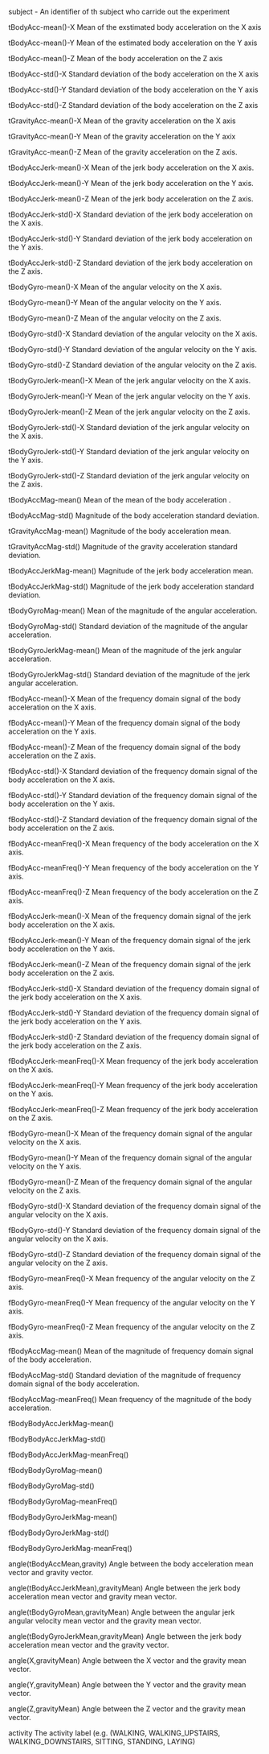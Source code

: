 subject
	- An identifier of th subject  who carride out the experiment 

tBodyAcc-mean()-X
	Mean of the exstimated body acceleration on the X axis
 
tBodyAcc-mean()-Y
	Mean of the estimated body acceleration on the Y axis
	
tBodyAcc-mean()-Z
	Mean of the body acceleration on the Z axis

tBodyAcc-std()-X
	Standard deviation of the body acceleration on the X axis

tBodyAcc-std()-Y
	Standard deviation of the body acceleration on the Y axis

tBodyAcc-std()-Z
	Standard deviation of the body acceleration on the Z axis

tGravityAcc-mean()-X
	Mean of the gravity acceleration on the X axis

tGravityAcc-mean()-Y
	Mean of the gravity acceleration on the Y axix

tGravityAcc-mean()-Z
	Mean of the gravity acceleration on the Z axis.

tBodyAccJerk-mean()-X
	Mean of the jerk body acceleration on the X axis.

tBodyAccJerk-mean()-Y
	Mean of the jerk body acceleration on the Y axis.

tBodyAccJerk-mean()-Z
	Mean of the jerk body acceleration on the Z axis.

tBodyAccJerk-std()-X
	Standard deviation of the jerk body acceleration on the X axis.

tBodyAccJerk-std()-Y
	Standard deviation of the jerk body acceleration on the Y axis.

tBodyAccJerk-std()-Z
	Standard deviation of the jerk body acceleration on the Z axis.

tBodyGyro-mean()-X
	Mean of the angular velocity on the X axis.

tBodyGyro-mean()-Y
	Mean of the angular velocity on the Y axis.

tBodyGyro-mean()-Z
	Mean of the angular velocity on the Z axis.

tBodyGyro-std()-X
	Standard deviation of the angular velocity on the X axis.

tBodyGyro-std()-Y
	Standard deviation of the angular velocity on the Y axis.

tBodyGyro-std()-Z
	Standard deviation of the angular velocity on the Z axis.

tBodyGyroJerk-mean()-X
	Mean of the jerk angular velocity on the X axis.

tBodyGyroJerk-mean()-Y
	Mean of the jerk angular velocity on the Y axis.

tBodyGyroJerk-mean()-Z
	Mean of the jerk angular velocity on the Z axis.

tBodyGyroJerk-std()-X
	Standard deviation of the jerk angular velocity on the X axis.
	
tBodyGyroJerk-std()-Y
	Standard deviation of the jerk angular velocity on the Y axis.
	
tBodyGyroJerk-std()-Z
	Standard deviation of the jerk angular velocity on the Z axis.
	
tBodyAccMag-mean()
	Mean of the mean of the body acceleration .
                  
tBodyAccMag-std()
	Magnitude of the body acceleration standard deviation.

tGravityAccMag-mean()
	Magnitude of the body acceleration mean.

tGravityAccMag-std()
	Magnitude of the gravity acceleration standard deviation.

tBodyAccJerkMag-mean()
	Magnitude of the jerk body acceleration mean.

tBodyAccJerkMag-std()
	Magnitude of the jerk body acceleration standard deviation.

tBodyGyroMag-mean()
	Mean of the magnitude of the angular acceleration.

tBodyGyroMag-std()
	Standard deviation of the magnitude of the angular acceleration.

tBodyGyroJerkMag-mean()
	Mean of the magnitude of the jerk angular acceleration.

tBodyGyroJerkMag-std()
	Standard deviation of the magnitude of the jerk angular acceleration.

fBodyAcc-mean()-X
	Mean of the frequency domain signal of the body acceleration on the X axis.

fBodyAcc-mean()-Y
	Mean of the frequency domain signal of the body acceleration on the Y axis.

fBodyAcc-mean()-Z
	Mean of the frequency domain signal of the body acceleration on the Z axis.
	
fBodyAcc-std()-X
	Standard deviation of the frequency domain signal of the body acceleration on the X axis.

fBodyAcc-std()-Y
	Standard deviation of the frequency domain signal of the body acceleration on the Y axis.

fBodyAcc-std()-Z
	Standard deviation of the frequency domain signal of the body acceleration on the Z axis.

fBodyAcc-meanFreq()-X
	Mean frequency of the body acceleration on the X axis.
 
fBodyAcc-meanFreq()-Y
	Mean frequency of the body acceleration on the Y axis.

fBodyAcc-meanFreq()-Z
	Mean frequency of the body acceleration on the Z axis.

fBodyAccJerk-mean()-X
	Mean of the frequency domain signal of the jerk body acceleration on the X axis.

fBodyAccJerk-mean()-Y
	Mean of the frequency domain signal of the jerk body acceleration on the Y axis.

fBodyAccJerk-mean()-Z
	Mean of the frequency domain signal of the jerk body acceleration on the Z axis.

fBodyAccJerk-std()-X
	Standard deviation of the frequency domain signal of the jerk body acceleration on the X axis.

fBodyAccJerk-std()-Y
	Standard deviation of the frequency domain signal of the jerk body acceleration on the Y axis.

fBodyAccJerk-std()-Z
	Standard deviation of the frequency domain signal of the jerk body acceleration on the Z axis.

fBodyAccJerk-meanFreq()-X
	Mean frequency of the jerk body acceleration on the X axis.

fBodyAccJerk-meanFreq()-Y
	Mean frequency of the jerk body acceleration on the Y axis.

fBodyAccJerk-meanFreq()-Z
	Mean frequency of the jerk body acceleration on the Z axis.

fBodyGyro-mean()-X
	Mean of the frequency domain signal of the angular velocity on the X axis.

fBodyGyro-mean()-Y
	Mean of the frequency domain signal of the angular velocity on the Y axis.

fBodyGyro-mean()-Z
	Mean of the frequency domain signal of the angular velocity on the Z axis.

fBodyGyro-std()-X
	Standard deviation of the frequency domain signal of the angular velocity on the X axis.

fBodyGyro-std()-Y
	Standard deviation of the frequency domain signal of the angular velocity on the X axis.

fBodyGyro-std()-Z
	Standard deviation of the frequency domain signal of the angular velocity on the Z axis.

fBodyGyro-meanFreq()-X
	Mean frequency of the angular velocity on the Z axis.

fBodyGyro-meanFreq()-Y
	Mean frequency of the angular velocity on the Y axis.

fBodyGyro-meanFreq()-Z
	Mean frequency of the angular velocity on the Z axis.

fBodyAccMag-mean()
	Mean of the magnitude of frequency domain signal of the body acceleration.

fBodyAccMag-std()
	Standard deviation of the magnitude of frequency domain signal of the body acceleration.

fBodyAccMag-meanFreq()
	Mean frequency of the magnitude of the body acceleration.

fBodyBodyAccJerkMag-mean()

fBodyBodyAccJerkMag-std()

fBodyBodyAccJerkMag-meanFreq()

fBodyBodyGyroMag-mean()

fBodyBodyGyroMag-std()

fBodyBodyGyroMag-meanFreq()

fBodyBodyGyroJerkMag-mean()

fBodyBodyGyroJerkMag-std()

fBodyBodyGyroJerkMag-meanFreq()

angle(tBodyAccMean,gravity)
	Angle between the body acceleration mean vector and gravity vector.

angle(tBodyAccJerkMean),gravityMean)
	Angle between the jerk body acceleration mean vector and gravity mean vector.

angle(tBodyGyroMean,gravityMean)
	Angle between the angular jerk angular velocity mean vector and the gravity mean vector.

angle(tBodyGyroJerkMean,gravityMean)
	Angle between the jerk body acceleration mean vector and the gravity vector.

angle(X,gravityMean)
	Angle between the X vector and the gravity mean vector.

angle(Y,gravityMean)
	Angle between the Y vector and the gravity mean vector.

angle(Z,gravityMean)
	Angle between the Z vector and the gravity mean vector.

activity
	The activity label (e.g. (WALKING, WALKING_UPSTAIRS, WALKING_DOWNSTAIRS, SITTING, STANDING, LAYING)

